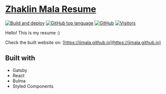 # [Zhaklin Mala Resume](https://jjmala.github.io)

[![Build and deploy](https://github.com/jjmala/jjmala.github.io/actions/workflows/main.yml/badge.svg)](https://github.com/jjmala/jjmala.github.io)
[![GitHub top language](https://img.shields.io/github/languages/top/jjmala/jjmala.github.io)](https://github.com/jjmala/jjmala.github.io)
[![GitHub](https://img.shields.io/github/license/jjmala/jjmala.github.io)](https://github.com/jjmala/jjmala.github.io)
[![Visitors](https://visitor-badge.glitch.me/badge?page_id=jjmala.jjmala.github.io.visitor-badge)](https://github.com/jjmala/jjmala.github.io)

Hello! This is my resume :)

Check the built website on: [https://jjmala.github.io](https://jjmala.github.io)

## Built with

- Gatsby
- React
- Bulma
- Styled Components
